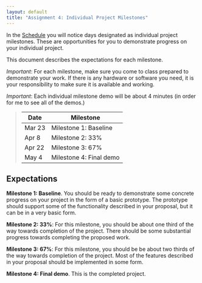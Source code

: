 ```yaml
---
layout: default
title: "Assignment 4: Individual Project Milestones"
---
```


In the [Schedule](../schedule.html) you will notice days designated as individual project milestones.  These are opportunities for you to demonstrate progress on your individual project.

This document describes the expectations for each milestone.

*Important*: For each milestone, make sure you come to class prepared to demonstrate your work.  If there is any hardware or software you need, it is your responsibility to make sure it is available and working.

*Important*: Each individual milestone demo will be about 4 minutes (in order for me to see all of the demos.)

> Date | Milestone
> ---- | ---------
> Mar 23 | Milestone 1: Baseline
> Apr 8 | Milestone 2: 33% 
> Apr 22 | Milestone 3: 67%
> May 4 | Milestone 4: Final demo

## Expectations

**Milestone 1: Baseline**.  You should be ready to demonstrate some concrete progress on your project in the form of a basic prototype.  The prototype should support some of the functionality described in your proposal, but it can be in a very basic form.

**Milestone 2: 33%**: For this milestone, you should be about one third of the way towards completion of the project.  There should be some substantial progress towards completing the proposed work.

**Milestone 3: 67%**: For this milestone, you should be be about two thirds of the way towards completion of the project.  Most of the features described in your proposal should be implemented in some form.

**Milestone 4: Final demo**. This is the completed project.

<!-- vim:set wrap: ­-->
<!-- vim:set linebreak: -->
<!-- vim:set nolist: -->
